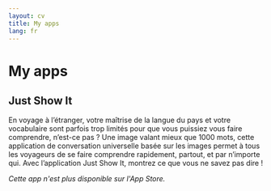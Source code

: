 ```yaml
---
layout: cv
title: My apps
lang: fr
---
```


# My apps

## Just Show It

En voyage à l’étranger, votre maîtrise de la langue du pays et votre vocabulaire
sont parfois trop limités pour que vous puissiez vous faire comprendre, n’est-ce
pas ? Une image valant mieux que 1000 mots, cette application de conversation
universelle basée sur les images permet à tous les voyageurs de se faire
comprendre rapidement, partout, et par n’importe qui. Avec l’application Just
Show It, montrez ce que vous ne savez pas dire !

*Cette app n'est plus disponible sur l'App Store.*
